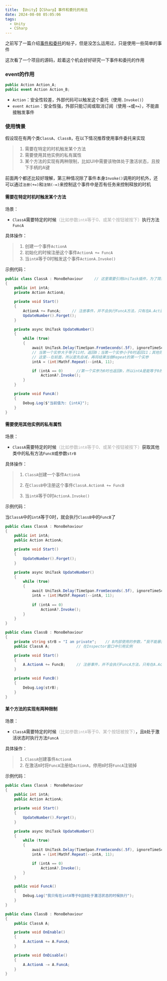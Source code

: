 ```yaml
---
title: 【Unity】【CSharp】事件和委托的用法
date: 2024-08-08 05:05:06
tags:
  - Unity
  - CSharp
---
```


之前写了一篇介绍[事件和委托](https://www.coffeeofnosugar.top/2023/08/12/unity-%E4%BA%8B%E4%BB%B6%E5%92%8C%E5%A7%94%E6%89%98/)的帖子，但是没怎么运用过，只是使用一些简单的事件



这次看了一个项目的源码，趁着这个机会好好研究一下事件和委托的作用



### event的作用

```C#
public Action Action_A;
public event Action Action_B;
```

- `Action`：安全性较差，外部代码可以触发这个委托（使用`.Invoke()`）
- `event Action`：安全性强，外部只能订阅或取消订阅（使用`-=`或`+=`），不能直接触发事件



### 使用情景

假设现在有两个类`ClassA`、`ClassB`，在以下情况推荐使用事件委托来实现

> 1. 需要在特定的时机触发某个方法
> 2. 需要使用其他实例的私有属性
> 3. 某个方法的实现有两种限制，比如UI中需要该物体处于激活状态，且按下手柄的A键

前面两个都还比较好理解，第三种情况除了事件本身`Invoke()`调用的时机外，还可以通过`注册(+=)`和`注销(-=)`来控制这个事件中是否有任务来控制释放的时机





#### 需要在特定时机时触发某个方法

场景：

- `ClassA`需要特定的时候<font color="DarkGray">（比如参数`intA`等于0、或某个按钮被按下）</font>执行方法`FuncA`



具体操作：

> 1. 创建一个事件`ActionA`
> 2. 初始化的时候注册这个事件`ActionA += FuncA`
> 3. 当`intA`等于0时触发这个事件`ActionA.Invoke()`



示例代码：

```C#
public class ClassA : MonoBehaviour		// 这里需要引用UniTask插件，为了简洁我就不写了引用了
{
    public int intA;
    private Action ActionA;

    private void Start()
    {
        ActionA += FuncA;     // 注册事件，并不会执行FuncA方法，只有在A.ActionA被Invoke的时候才会执行FuncA
        UpdateNumber().Forget();
    }

    private async UniTask UpdateNumber()
    {
        while (true)
        {
            await UniTask.Delay(TimeSpan.FromSeconds(.5f), ignoreTimeScale: false);
            // 当第一个实参大于等于11时，返回0；当第一个实参小于0时返回11；其他则返回第一个实参。
            // 这里--在前面，所以是先自减，再将结果当做Repeat的第一个实参
            intA = (int)Mathf.Repeat(--intA, 11);

            if (intA == 0)		//第一个实参为0时也返回0，所以intA是能等于0的
                ActionA?.Invoke();
        }
    }

    private void FuncA()
    {
        Debug.Log($"当前值为: {intA}");
    }
}
```





#### 需要使用其他实例的私有属性

场景：

- `ClassA`需要特定的时候<font color="DarkGray">（比如参数`intA`等于0、或某个按钮被按下）</font>获取其他类中的私有方法`FuncB`或参数`strB`



具体操作：

>  1. `ClassA`创建一个事件`ActionA`
>
> 2. 在`ClassB`中注册这个事件`ClassA.ActionA += FuncB`
>
> 3. 当`intA`等于0时`ActionA.Invoke()`



示例代码：

当`ClassA`中的`intA`等于0时，就会执行`ClassB`中的`FuncB`了

```C#
public class ClassA : MonoBehaviour
{
	public int intA;
	public Action ActionA;

	private void Start()
	{
		UpdateNumber().Forget();
	}

	private async UniTask UpdateNumber()
	{
		while (true)
		{
			await UniTask.Delay(TimeSpan.FromSeconds(.5f), ignoreTimeScale: false);
			intA = (int)Mathf.Repeat(--intA, 11);
			
			if (intA == 0)
				ActionA?.Invoke();
		}
	}
}
```

```C#
public class ClassB : MonoBehaviour
{
    private string strB = "I am private";    // B内部使用的参数，“我不能暴露出去哦”
    public ClassA A;            // 在Inspector窗口中引用实例

    private void Start()
    {
        A.ActionA += FuncB;     // 注册事件，并不会执行FuncA方法，只有在A.ActionA被Invoke的时候才会执行FuncA
    }

    private void FuncB()
    {
        Debug.Log(strB);
    }
}
```





#### 某个方法的实现有两种限制

场景：

- `ClassA`需要特定的时候<font color="DarkGray">（比如参数`intA`等于0、某个按钮被按下）</font>，且`B`处于激活状态时执行方法`FuncA`



具体操作：

> 1. `ClassA`创建事件`ActionA`
> 2. 在激活`B`时将`FuncA`注册给`ActionA`，停用`B`时将`FuncA`注销掉



示例代码：

```C#
public class ClassA : MonoBehaviour
{
    public int intA;
    public Action ActionA;

    private void Start()
    {
        UpdateNumber().Forget();
    }

    private async UniTask UpdateNumber()
    {
        while (true)
        {
            await UniTask.Delay(TimeSpan.FromSeconds(.5f), ignoreTimeScale: false);
            intA = (int)Mathf.Repeat(--intA, 11);

            if (intA == 0)
                ActionA?.Invoke();
        }
    }

    public void FuncA()
    {
        Debug.Log("我只有在intA等于0且B处于激活状态的时候执行");
    }
}
```

```C#
public class ClassB : MonoBehaviour
{
    public ClassA A;

    private void OnEnable()
    {
        A.ActionA += A.FuncA;
    }

    private void OnDisable()
    {
        A.ActionA -= A.FuncA;
    }
}
```

